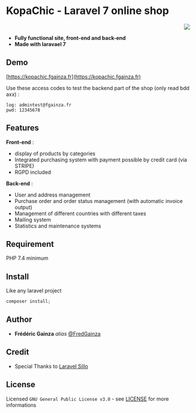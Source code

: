 # KopaChic - Laravel 7 online shop

<p align="right"><img src="https://img.shields.io/badge/KoPaTiK-Agency-blue"><p align="right">

* **Fully functional site, front-end and back-end**<br>
* **Made with laravael 7**

## Demo

[https://kopachic.fgainza.fr](https://kopachic.fgainza.fr)

Use these access codes to test the backend part of the shop (only read bdd axx) :

```
log: admintest@fgainza.fr
pwd: 12345678
```


## Features

**Front-end** :

* display of products by categories
* Integrated purchasing system with payment possible by credit card (via STRIPE)
* RGPD included

**Back-end** :

* User and address management
* Purchase order and order status management (with automatic invoice output)
* Management of different countries with different taxes
* Mailing system
* Statistics and maintenance systems

## Requirement

PHP 7.4 minimum

## Install

Like any laravel project

```php
composer install;
```

## Author

* **Frédéric Gainza** _alias_ [@FredGainza](https://github.com/FredGainza)

## Credit

* Special Thanks to [Laravel Sillo](http://www.laravel.sillo.org/)

## License

Licensed ``GNU General Public License v3.0`` - see [LICENSE](LICENSE) for more informations
